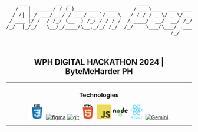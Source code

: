
<pre align="center">

    ___         __  _                     ____                           
   /   |  _____/ /_(_)________ _____     / __ \___  ___  ____  ___  _____
  / /| | / ___/ __/ / ___/ __ `/ __ \   / /_/ / _ \/ _ \/ __ \/ _ \/ ___/
 / ___ |/ /  / /_/ (__  ) /_/ / / / /  / ____/  __/  __/ /_/ /  __/ /    
/_/  |_/_/   \__/_/____/\__,_/_/ /_/  /_/    \___/\___/ .___/\___/_/     
                                                     /_/                 
                                                                                                                   
   </pre>                                                                                             

<div align="center">
<h2>WPH DIGITAL HACKATHON 2024 | ByteMeHarder PH</h2>
</div>
<hr>
<div style="width: 80%; margin: 0 auto;">
  <h3 align="center">Technologies </h3>
  <p align="center">
    <a href="https://www.w3schools.com/css/" target="_blank" rel="noreferrer"><img src="https://raw.githubusercontent.com/devicons/devicon/master/icons/css3/css3-original-wordmark.svg" alt="css3" width="40" height="40"/></a>
    <a href="https://www.figma.com/" target="_blank" rel="noreferrer"><img src="https://www.vectorlogo.zone/logos/figma/figma-icon.svg" alt="figma" width="40" height="40"/></a>
    <a href="https://git-scm.com/" target="_blank" rel="noreferrer"><img src="https://www.vectorlogo.zone/logos/git-scm/git-scm-icon.svg" alt="git" width="40" height="40"/></a>
    <a href="https://www.w3.org/html/" target="_blank" rel="noreferrer"><img src="https://raw.githubusercontent.com/devicons/devicon/master/icons/html5/html5-original-wordmark.svg" alt="html5" width="40" height="40"/></a>
    <a href="https://developer.mozilla.org/en-US/docs/Web/JavaScript" target="_blank" rel="noreferrer"><img src="https://raw.githubusercontent.com/devicons/devicon/master/icons/javascript/javascript-original.svg" alt="javascript" width="40" height="40"/></a>
    <a href="https://nodejs.org" target="_blank" rel="noreferrer"><img src="https://raw.githubusercontent.com/devicons/devicon/master/icons/nodejs/nodejs-original-wordmark.svg" alt="nodejs" width="40" height="40"/></a>
    <a href="https://reactjs.org/" target="_blank" rel="noreferrer"><img src="https://raw.githubusercontent.com/devicons/devicon/master/icons/react/react-original-wordmark.svg" alt="react" width="40" height="40"/></a>
    <a href="#"><img src="https://cdn.dribbble.com/users/566237/screenshots/2276884/thumb.png" alt="Gemini" width="70" height="58"/></a>
      
  </p>
</div>
<hr>
 









